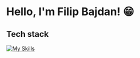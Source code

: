 # Hello, I'm Filip Bajdan! 😁

## Tech stack

[![My Skills](https://skillicons.dev/icons?i=nextjs,tailwind,react,ts,mui,shadcn,&perline=8)](https://skillicons.dev)

